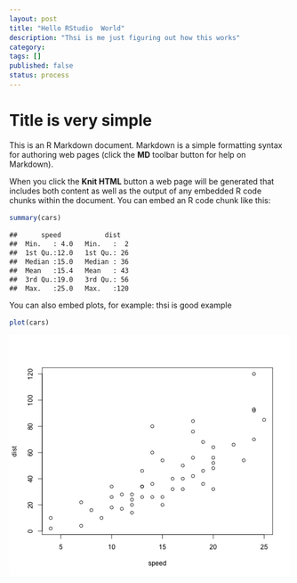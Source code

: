 ```yaml
---
layout: post
title: "Hello RStudio  World"
description: "Thsi is me just figuring out how this works"
category: 
tags: []
published: false
status: process
---
```



Title is very simple
========================================================

This is an R Markdown document. Markdown is a simple formatting syntax for authoring web pages (click the **MD** toolbar button for help on Markdown).

When you click the **Knit HTML** button a web page will be generated that includes both content as well as the output of any embedded R code chunks within the document. You can embed an R code chunk like this:


```r
summary(cars)
```

```
##      speed           dist    
##  Min.   : 4.0   Min.   :  2  
##  1st Qu.:12.0   1st Qu.: 26  
##  Median :15.0   Median : 36  
##  Mean   :15.4   Mean   : 43  
##  3rd Qu.:19.0   3rd Qu.: 56  
##  Max.   :25.0   Max.   :120
```


You can also embed plots, for example: thsi is good example


```r
plot(cars)
```

![plot of chunk unnamed-chunk-2](figure/unnamed-chunk-2.png) 


